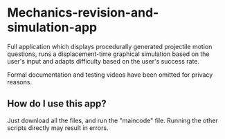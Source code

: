 # Mechanics-revision-and-simulation-app
Full application which displays procedurally generated projectile motion questions, runs a displacement-time graphical simulation based on the user's input and adapts difficulty based on the user's success rate.

Formal documentation and testing videos have been omitted for privacy reasons. 

## How do I use this app?
Just download all the files, and run the "maincode" file.  Running the other scripts directly may result in errors.
